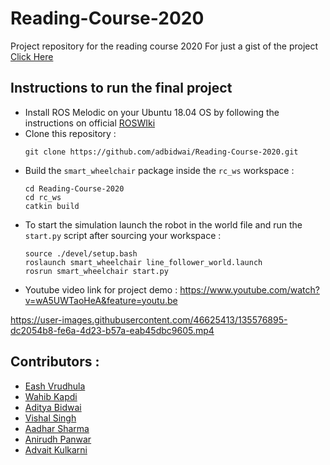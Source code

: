 # Reading-Course-2020
Project repository for the reading course 2020
For just a gist of the project [Click Here](https://docs.google.com/presentation/d/1AwP8XgRxk22_be11CjxQVZA6zxebP-ty__m7jx66ckI/edit#slide=id.p)

## Instructions to run the final project

* Install ROS Melodic on your Ubuntu 18.04 OS by following the instructions on official [ROSWIki](http://wiki.ros.org/melodic/Installation/Ubuntu)
* Clone this repository : </br>
  ```
  git clone https://github.com/adbidwai/Reading-Course-2020.git
  ```
* Build the `smart_wheelchair` package inside the `rc_ws` workspace : </br>
  ```
  cd Reading-Course-2020
  cd rc_ws
  catkin build
  ```
* To start the simulation launch the robot in the world file and run the `start.py` script after sourcing your workspace : </br>
  ```
  source ./devel/setup.bash
  roslaunch smart_wheelchair line_follower_world.launch 
  rosrun smart_wheelchair start.py
  ```
* Youtube video link for project demo : https://www.youtube.com/watch?v=wA5UWTaoHeA&feature=youtu.be 


https://user-images.githubusercontent.com/46625413/135576895-dc2054b8-fe6a-4d23-b57a-eab45dbc9605.mp4



## Contributors : 
* [Eash Vrudhula](https://github.com/evrudhula)
* [Wahib Kapdi](https://github.com/Kanchuking1)
* [Aditya Bidwai](https://github.com/adbidwai)
* [Vishal Singh](https://github.com/vishalbhsc)
* [Aadhar Sharma](https://github.com/aadhar218)
* [Anirudh Panwar](https://github.com/AnirudhPanwar)
* [Advait Kulkarni](https://github.com/advaitkulkarni2000)

